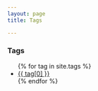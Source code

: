 ```yaml
---
layout: page
title: Tags 

---
```


<div class="page-content wc-container">
	<div class="post">
		<h3>Tags</h3>
		<ul>
			{% for tag in site.tags %}
			<li><a href="/tag/{{ tag[0] }}">{{ tag[0] }}</a></li>
			{% endfor %}
		</ul>
	</div>
</div>